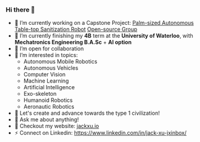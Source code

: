 ### Hi there 👋

<!--
**JXproject/JXproject** is a ✨ _special_ ✨ repository because its `README.md` (this file) appears on your GitHub profile.

Here are some ideas to get you started:
-->
- 🔭 I’m currently working on a Capstone Project: [Palm-sized Autonomous Table-top Sanitization Robot](https://tableuv.github.io) [Open-source Group](https://github.com/TableUV)
- 🌱 I’m currently finishing my **4B** term at the **University of Waterloo**, with **Mechatronics Engineering B.A.Sc** + **AI option**
- 👯 I’m open for collaboration
- 🤔 I’m interested in topics: 
    - Autonomous Mobile Robotics
    - Autonomous Vehicles
    - Computer Vision
    - Machine Learning
    - Artificial Intelligence
    - Exo-skeleton
    - Humanoid Robotics
    - Aeronautic Robotics
- 👻 Let's create and advance towards the type 1 civilization!
- 💬 Ask me about anything!
- 🧩 Checkout my  website:  [jackxu.io](https://jackxu.io)
- ⚡  Connect on Linkedin: https://www.linkedin.com/in/jack-xu-jxinbox/ 

